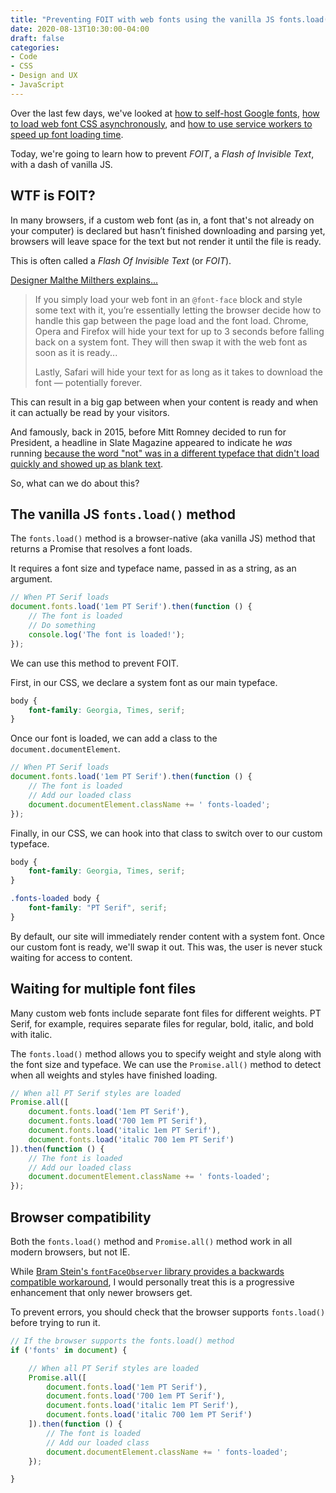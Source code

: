 ```yaml
---
title: "Preventing FOIT with web fonts using the vanilla JS fonts.load() method"
date: 2020-08-13T10:30:00-04:00
draft: false
categories:
- Code
- CSS
- Design and UX
- JavaScript
---
```


Over the last few days, we've looked at [how to self-host Google fonts](/how-to-self-host-google-fonts/), [how to load web font CSS asynchronously](/how-to-load-css-asynchronously/), and [how to use service workers to speed up font loading time](/improving-web-font-performance-with-service-workers/).

Today, we're going to learn how to prevent *FOIT*, a *Flash of Invisible Text*, with a dash of vanilla JS.

## WTF is FOIT?

In many browsers, if a custom web font (as in, a font that's not already on your computer) is declared but hasn’t finished downloading and parsing yet, browsers will leave space for the text but not render it until the file is ready.

This is often called a *Flash Of Invisible Text* (or *FOIT*).

[Designer Malthe Milthers explains...](https://www.malthemilthers.com/font-loading-strategy-acceptable-flash-of-invisible-text/)

> If you simply load your web font in an `@font-face` block and style some text with it, you’re essentially letting the browser decide how to handle this gap between the page load and the font load. Chrome, Opera and Firefox will hide your text for up to 3 seconds before falling back on a system font. They will then swap it with the web font as soon as it is ready...
>
> Lastly, Safari will hide your text for as long as it takes to download the font — potentially forever.

This can result in a big gap between when your content is ready and when it can actually be read by your visitors.

And famously, back in 2015, before Mitt Romney decided to run for President, a headline in Slate Magazine appeared to indicate he *was* running [because the word "not" was in a different typeface that didn't load quickly and showed up as blank text](https://www.zachleat.com/web/mitt-romney-webfont-problem/).

So, what can we do about this?

## The vanilla JS `fonts.load()` method

The `fonts.load()` method is a browser-native (aka vanilla JS) method that returns a Promise that resolves a font loads.

It requires a font size and typeface name, passed in as a string, as an argument.

```js
// When PT Serif loads
document.fonts.load('1em PT Serif').then(function () {
	// The font is loaded
	// Do something
	console.log('The font is loaded!');
});
```

We can use this method to prevent FOIT.

First, in our CSS, we declare a system font as our main typeface.

```css
body {
	font-family: Georgia, Times, serif;
}
```

Once our font is loaded, we can add a class to the `document.documentElement`.

```js
// When PT Serif loads
document.fonts.load('1em PT Serif').then(function () {
	// The font is loaded
	// Add our loaded class
	document.documentElement.className += ' fonts-loaded';
});
```

Finally, in our CSS, we can hook into that class to switch over to our custom typeface.

```css
body {
	font-family: Georgia, Times, serif;
}

.fonts-loaded body {
	font-family: "PT Serif", serif;
}
```

By default, our site will immediately render content with a system font. Once our custom font is ready, we'll swap it out. This was, the user is never stuck waiting for access to content.

## Waiting for multiple font files

Many custom web fonts include separate font files for different weights. PT Serif, for example, requires separate files for regular, bold, italic, and bold with italic.

The `fonts.load()` method allows you to specify weight and style along with the font size and typeface. We can use the `Promise.all()` method to detect when all weights and styles have finished loading.

```js
// When all PT Serif styles are loaded
Promise.all([
	document.fonts.load('1em PT Serif'),
	document.fonts.load('700 1em PT Serif'),
	document.fonts.load('italic 1em PT Serif'),
	document.fonts.load('italic 700 1em PT Serif')
]).then(function () {
	// The font is loaded
	// Add our loaded class
	document.documentElement.className += ' fonts-loaded';
});
```

## Browser compatibility

Both the `fonts.load()` method and `Promise.all()` method work in all modern browsers, but not IE.

While [Bram Stein's `fontFaceObserver` library provides a backwards compatible workaround](https://github.com/bramstein/fontfaceobserver), I would personally treat this is a progressive enhancement that only newer browsers get.

To prevent errors, you should check that the browser supports `fonts.load()` before trying to run it.

```js
// If the browser supports the fonts.load() method
if ('fonts' in document) {

	// When all PT Serif styles are loaded
	Promise.all([
		document.fonts.load('1em PT Serif'),
		document.fonts.load('700 1em PT Serif'),
		document.fonts.load('italic 1em PT Serif'),
		document.fonts.load('italic 700 1em PT Serif')
	]).then(function () {
		// The font is loaded
		// Add our loaded class
		document.documentElement.className += ' fonts-loaded';
	});

}
```